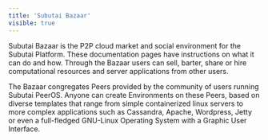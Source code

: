 ```yaml
---
title: 'Subutai Bazaar'
visible: true
---
```


Subutai Bazaar is the P2P cloud market and social environment for the Subutai Platform. These documentation pages have instructions on what it can do and how. Through the Bazaar users can sell, barter, share or hire computational resources and server applications from other users.

The Bazaar congregates Peers provided by the community of users running Subutai PeerOS. Anyone can create Environments on these Peers, based on diverse templates that range from simple containerized linux servers to more complex applications such as Cassandra, Apache, Wordpress, Jetty or even a full-fledged GNU-Linux Operating System with a Graphic User Interface.